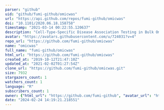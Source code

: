 ```yaml
---
parser: "github"
uid: "github/fumi-github/omicwas"
url: "https://api.github.com/repos/fumi-github/omicwas"
doi: "10.1101/2020.06.18.158758"
timestamp: "2021-03-14 00:22:55.120637"
description: "Cell-Type-Specific Disease Association Testing in Bulk Omics Experiments"
avatar: "https://avatars.githubusercontent.com/u/724031?v=4"
repo_url: "https://github.com/fumi-github/omicwas"
name: "omicwas"
full_name: "fumi-github/omicwas"
html_url: "https://github.com/fumi-github/omicwas"
created_at: "2019-10-12T21:47:10Z"
updated_at: "2021-02-02T01:27:54Z"
clone_url: "https://github.com/fumi-github/omicwas.git"
size: 7932
stargazers_count: 1
watchers_count: 1
language: "R"
subscribers_count: 1
owner: {"html_url": "https://github.com/fumi-github", "avatar_url": "https://avatars.githubusercontent.com/u/724031?v=4", "login": "fumi-github", "type": "User"}
date: "2024-02-24 14:19:21.218551"
---
```

